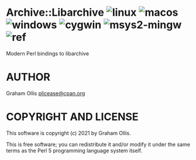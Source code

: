 # Archive::Libarchive ![linux](https://github.com/uperl/Archive-Libarchive/workflows/linux/badge.svg) ![macos](https://github.com/uperl/Archive-Libarchive/workflows/macos/badge.svg) ![windows](https://github.com/uperl/Archive-Libarchive/workflows/windows/badge.svg) ![cygwin](https://github.com/uperl/Archive-Libarchive/workflows/cygwin/badge.svg) ![msys2-mingw](https://github.com/uperl/Archive-Libarchive/workflows/msys2-mingw/badge.svg) ![ref](https://github.com/uperl/Archive-Libarchive/workflows/ref/badge.svg)

Modern Perl bindings to libarchive

# AUTHOR

Graham Ollis <plicease@cpan.org>

# COPYRIGHT AND LICENSE

This software is copyright (c) 2021 by Graham Ollis.

This is free software; you can redistribute it and/or modify it under
the same terms as the Perl 5 programming language system itself.
